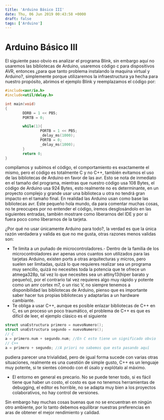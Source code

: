 ```yaml
---
title: 'Arduino Básico III'
date: Thu, 06 Jun 2019 00:43:58 +0000
draft: false
tags: ['Arduino']
---
```

# Arduino Básico III
El siguiente paso obvio es analizar el programa Blink, sin embargo aquí no 
usaremos las bibliotecas de Arduino, usaremos código c para dispositivos AVR,
entonces ¿para que tanto problema instalando la maquina virtual y Arduino?, 
simplemente porque utilizaremos la infraestructura ya hecha para nuestro 
propósito, abrimos el ejemplo Blink y reemplazamos el código por:

```C++
#include<avr/io.h>
#include<util/delay.h>

int main(void)
{
        DDRB = 1 << PB5;
        PORTB = 0;

        while(1){
                PORTB = 1 << PB5;
                _delay_ms(1000);
                PORTB = 0;
                _delay_ms(1000);
        }
        return 0;
}
```
compilamos y subimos el código, el comportamiento es exactamente el mismo, pero
el código es totalmente C y no C++, también evitamos el uso de las bibliotecas 
de Arduino en favor de las avr. Esto se nota de inmediato en el tamaño del 
programa, mientras que nuestro código usa 108 Bytes, el código de Arduino usa 
924 Bytes, esto realmente no es determinante, en un proyecto complejo y grande 
usar una biblioteca u otra no tendrá gran impacto en el tamaño final. En 
realidad las Arduino usan como base las bibliotecas avr. Este pequeño hola 
mundo, da para comentar muchas cosas, no te preocupes por no entender el código,
iremos desglosándolo en las siguientes entradas, también mostrare como liberarnos
del IDE y por si fuera poco como liberarnos de la tarjeta.

¿Por qué no usar únicamente Arduino para todo?, la verdad es que la única razón 
verdadera y valida es que no me gusta, otras razones menos validas son:

*   Te limita a un puñado de microcontroladores.- Dentro de la familia de los microcontroladores avr apenas unos cuantos son utilizados para las tarjetas Arduino, existen ports a otras arquitecturas y micros, pero suelen ser limitadas, quizá lo que requieres realizar sea un programa muy sencillo, quizá no necesites toda la potencia que te ofrece un atmega328p, tal vez lo que necesites sea un attiny13(hiper barato y pequeño), por el contrario tal vez requieres algo muy rápido y potente como un amr cortex m7, o un risc V, no siempre tenemos a disponibilidad las bibliotecas de Arduino, pienso que es importante saber hacer tus propias bibliotecas y adaptarlas a un hardware cambiante.
*   Te obliga a usar C++, aunque es posible enlazar bibliotecas de C++ en C, es un proceso un poco traumático, el problema de C++ es que es difícil de leer, el ejemplo clásico es el siguiente

```C++
struct unaEstructura primero = nuevoNumero();
struct unaEstructura segundo = nuevoNumero();
// C
a = primero.num + segundo.num; //En C esto tiene un significado obvio
// C++
a = primero + segundo; //A priori no sabemos que esta pasando aquí
```
pudiera parecer una trivialidad, pero de igual forma sucede con varias otras situaciones, realmente es una cuestión de simple gusto, C++ es un lenguaje muy potente, si te sientes cómodo con él úsalo y explótalo al máximo.

*   El entorno en general es precario. No se puede tener todo, si es fácil tiene que haber un costo, el costo es que no tenemos herramientas de debugging, el editor es horrible, no se adapta muy bien a los proyectos colaborativos, no hay control de versiones.

Sin embargo hay muchas cosas buenas que no se encuentran en ningún otro ambiente, por lo tanto debemos equilibrar nuestras preferencias en aras de obtener el mejor rendimiento y calidad.
